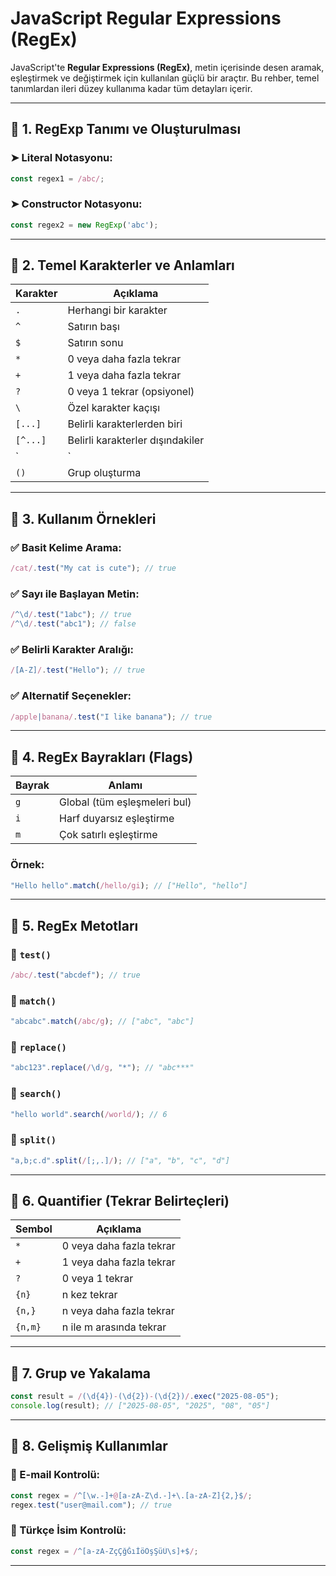 # JavaScript Regular Expressions (RegEx)

JavaScript'te **Regular Expressions (RegEx)**, metin içerisinde desen aramak, eşleştirmek ve değiştirmek için kullanılan güçlü bir araçtır. Bu rehber, temel tanımlardan ileri düzey kullanıma kadar tüm detayları içerir.

---

## 📌 1. RegExp Tanımı ve Oluşturulması

### ➤ Literal Notasyonu:
```js
const regex1 = /abc/;
```

### ➤ Constructor Notasyonu:
```js
const regex2 = new RegExp('abc');
```

---

## 📌 2. Temel Karakterler ve Anlamları

| Karakter | Açıklama |
|----------|----------|
| `.`      | Herhangi bir karakter |
| `^`      | Satırın başı |
| `$`      | Satırın sonu |
| `*`      | 0 veya daha fazla tekrar |
| `+`      | 1 veya daha fazla tekrar |
| `?`      | 0 veya 1 tekrar (opsiyonel) |
| `\`     | Özel karakter kaçışı |
| `[...]`  | Belirli karakterlerden biri |
| `[^...]` | Belirli karakterler dışındakiler |
| `|`      | Veya (alternatif) |
| `()`     | Grup oluşturma |

---

## 📌 3. Kullanım Örnekleri

### ✅ Basit Kelime Arama:
```js
/cat/.test("My cat is cute"); // true
```

### ✅ Sayı ile Başlayan Metin:
```js
/^\d/.test("1abc"); // true
/^\d/.test("abc1"); // false
```

### ✅ Belirli Karakter Aralığı:
```js
/[A-Z]/.test("Hello"); // true
```

### ✅ Alternatif Seçenekler:
```js
/apple|banana/.test("I like banana"); // true
```

---

## 📌 4. RegEx Bayrakları (Flags)

| Bayrak | Anlamı |
|--------|--------|
| `g`    | Global (tüm eşleşmeleri bul) |
| `i`    | Harf duyarsız eşleştirme |
| `m`    | Çok satırlı eşleştirme |

### Örnek:
```js
"Hello hello".match(/hello/gi); // ["Hello", "hello"]
```

---

## 📌 5. RegEx Metotları

### 🔹 `test()`
```js
/abc/.test("abcdef"); // true
```

### 🔹 `match()`
```js
"abcabc".match(/abc/g); // ["abc", "abc"]
```

### 🔹 `replace()`
```js
"abc123".replace(/\d/g, "*"); // "abc***"
```

### 🔹 `search()`
```js
"hello world".search(/world/); // 6
```

### 🔹 `split()`
```js
"a,b;c.d".split(/[;,.]/); // ["a", "b", "c", "d"]
```

---

## 📌 6. Quantifier (Tekrar Belirteçleri)

| Sembol | Açıklama |
|--------|----------|
| `*`    | 0 veya daha fazla tekrar |
| `+`    | 1 veya daha fazla tekrar |
| `?`    | 0 veya 1 tekrar |
| `{n}`  | n kez tekrar |
| `{n,}` | n veya daha fazla tekrar |
| `{n,m}`| n ile m arasında tekrar |

---

## 📌 7. Grup ve Yakalama

```js
const result = /(\d{4})-(\d{2})-(\d{2})/.exec("2025-08-05");
console.log(result); // ["2025-08-05", "2025", "08", "05"]
```

---

## 📌 8. Gelişmiş Kullanımlar

### 📧 E-mail Kontrolü:
```js
const regex = /^[\w.-]+@[a-zA-Z\d.-]+\.[a-zA-Z]{2,}$/;
regex.test("user@mail.com"); // true
```

### 👤 Türkçe İsim Kontrolü:
```js
const regex = /^[a-zA-ZçÇğĞıİöÖşŞüÜ\s]+$/;
```

---

